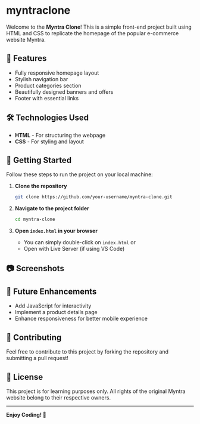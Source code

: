 # myntraclone

Welcome to the **Myntra Clone**! This is a simple front-end project built using HTML and CSS to replicate the homepage of the popular e-commerce website Myntra.

## 📌 Features
- Fully responsive homepage layout
- Stylish navigation bar
- Product categories section
- Beautifully designed banners and offers
- Footer with essential links

## 🛠️ Technologies Used
- **HTML** - For structuring the webpage
- **CSS** - For styling and layout

## 🚀 Getting Started

Follow these steps to run the project on your local machine:

1. **Clone the repository**
   ```sh
   git clone https://github.com/your-username/myntra-clone.git
   ```

2. **Navigate to the project folder**
   ```sh
   cd myntra-clone
   ```

3. **Open `index.html` in your browser**
   - You can simply double-click on `index.html` or
   - Open with Live Server (if using VS Code)

## 📷 Screenshots


## 📌 Future Enhancements
- Add JavaScript for interactivity
- Implement a product details page
- Enhance responsiveness for better mobile experience

## 🤝 Contributing
Feel free to contribute to this project by forking the repository and submitting a pull request!

## 📜 License
This project is for learning purposes only. All rights of the original Myntra website belong to their respective owners.

---
**Enjoy Coding! 🚀**

